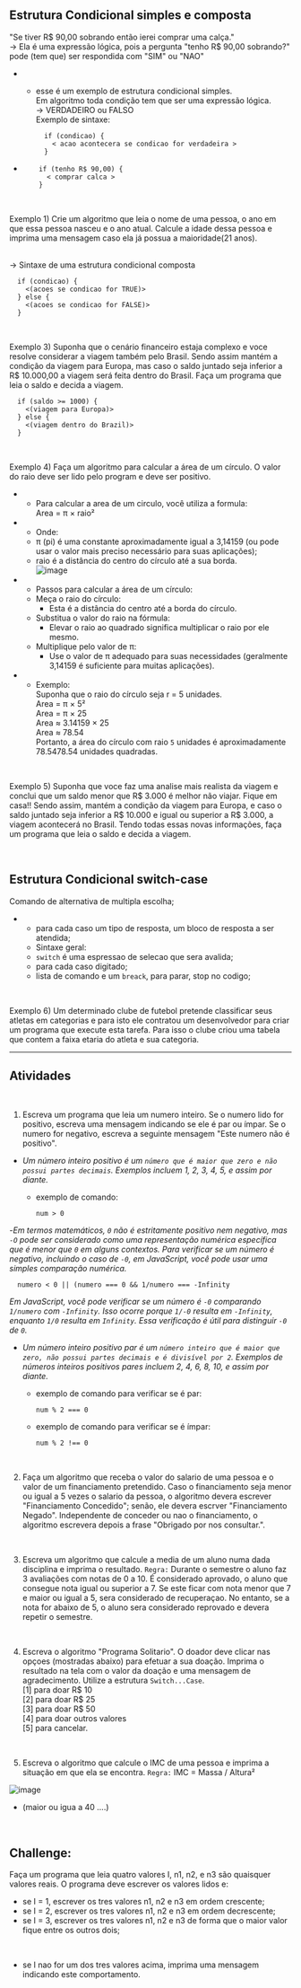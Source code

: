 <br>

Estrutura Condicional simples e composta
-
"Se tiver R$ 90,00 sobrando então ierei comprar uma calça."<br>
-> Ela é uma expressão lógica, pois a pergunta "tenho R$ 90,00 sobrando?" pode (tem que) ser respondida com "SIM" ou "NAO"<br>
- - esse é um exemplo de estrutura condicional simples.<br>
Em algoritmo toda condição tem que ser uma expressão lógica.<br>
-> VERDADEIRO ou FALSO<br>
Exemplo de sintaxe:<br>

          if (condicao) {
            < acao acontecera se condicao for verdadeira >
          }
-
          if (tenho R$ 90,00) {
            < comprar calca >
          }
<br>

Exemplo 1) Crie um algoritmo que leia o nome de uma pessoa, o ano em que essa pessoa nasceu e o ano atual. Calcule  a idade dessa pessoa e imprima uma mensagem caso ela já possua a maioridade(21 anos).<br>
<br>

-> Sintaxe de uma estrutura condicional composta
<br>

      if (condicao) {
        <(acoes se condicao for TRUE)>
      } else {
        <(acoes se condicao for FALSE)>
      }
<br>

Exemplo 3) Suponha que o cenário financeiro estaja complexo e voce resolve considerar a viagem também pelo Brasil. Sendo assim mantém a condição da viagem para Europa, mas caso o saldo juntado seja inferior a R$ 10.000,00 a viagem será feita dentro do Brasil. Faça um programa que leia o saldo e decida a viagem.
<br>

      if (saldo >= 1000) {
        <(viagem para Europa)>
      } else {
        <(viagem dentro do Brazil)>
      }
<br>

Exemplo 4) Faça um algoritmo para calcular a área de um círculo. O valor do raio deve ser lido pelo program e deve ser positivo.
<br>

- - Para calcular a area de um circulo, você utiliza a formula:<br>
Area = π × raio²<br>
- - Onde:<br>
  - π (pi) é uma constante aproximadamente igual a 3,14159 (ou pode usar o valor mais preciso necessário para suas aplicações);<br>
  - raio é a distância do centro do círculo até a sua borda.<br>
![image](image.png)<br>
- - Passos para calcular a área de um círculo:<br>
  - Meça o raio do círculo:
    - Esta é a distância do centro até a borda do círculo.<br>
  - Substitua o valor do raio na fórmula:
    - Elevar o raio ao quadrado significa multiplicar o raio por ele mesmo.<br>
  - Multiplique pelo valor de π:
    - Use o valor de π adequado para suas necessidades (geralmente 3,14159 é suficiente para muitas aplicações).<br>
- - Exemplo:<br>
Suponha que o raio do círculo seja r = 5 unidades.<br>
Area = π × 5²<br>
Area = π × 25<br>
Area ≈ 3.14159 × 25<br>
Area ≈ 78.54<br>
Portanto, a área do círculo com raio `5` unidades é aproximadamente 78.5478.54 unidades quadradas.
<br>

Exemplo 5) Suponha que voce faz uma analise mais realista da viagem e conclui que um saldo menor que R$ 3.000  é melhor não viajar. Fique em casa!! Sendo assim, mantém a condição da viagem para Europa, e caso o saldo juntado seja inferior a R$ 10.000 e igual ou superior a R$ 3.000, a viagem acontecerá no Brasil. Tendo todas essas novas informações, faça um programa que leia o saldo e decida a viagem.

<br>

Estrutura Condicional switch-case
-

Comando de alternativa de multipla escolha;
- - para cada caso um tipo de resposta, um bloco de resposta a ser atendida;
  - Sintaxe geral:
  - `switch` é uma  espressao de selecao que sera avalida;
  - para cada caso digitado;
  - lista de comando e um `breack`, para parar, stop no codigo;
<br>

Exemplo 6) Um determinado clube de futebol pretende classificar seus atletas em categorias e para isto ele contratou um desenvolvedor para criar um programa que execute esta tarefa. Para isso o clube criou uma tabela que contem a faixa etaria do atleta e sua categoria.

------

Atividades
-
<br>

1) Escreva um programa que leia um numero inteiro. Se o numero lido for positivo, escreva uma mensagem indicando se ele é par ou ímpar. Se o numero for negativo, escreva a seguinte mensagem "Este numero não é positivo".
- _Um número inteiro positivo é um `número que é maior que zero e não possui partes decimais`. Exemplos incluem 1, 2, 3, 4, 5, e assim por diante._
  - exemplo de comando:

        num > 0

-_Em termos matemáticos, `0` não é estritamente positivo nem negativo, mas `-O` pode ser considerado como uma representação numérica específica   que é menor que `0` em alguns contextos._
_Para verificar se um número é negativo, incluindo o caso de `-0`, em JavaScript, você pode usar uma simples comparação numérica._

      numero < 0 || (numero === 0 && 1/numero === -Infinity

_Em JavaScript, você pode verificar se um número é `-0` comparando `1/numero` com `-Infinity`. Isso ocorre porque `1/-0` resulta em `-Infinity`, enquanto `1/0` resulta em `Infinity`. Essa verificação é útil para distinguir `-0` de `0`._

- _Um número inteiro positivo par é um `número inteiro que é maior que zero, não possui partes decimais e é divisível por 2`. Exemplos de números inteiros positivos pares incluem 2, 4, 6, 8, 10, e assim por diante._
  - exemplo de comando para verificar se é par:

        num % 2 === 0

  - exemplo de comando para verificar se é ímpar:

        num % 2 !== 0

<br> 

2) Faça um algoritmo que receba o valor do salario de uma pessoa e o valor de um financiamento pretendido. Caso o financiamento seja menor ou igual a 5 vezes o salario da pessoa, o algoritmo devera escrever "Financiamento Concedido"; senão, ele devera escrver "Financiamento Negado". Independente de conceder ou nao o financiamento, o algoritmo escrevera depois a frase "Obrigado por nos consultar.". 

<br>

3) Escreva um algoritmo que calcule a media de um aluno numa dada disciplina e imprima o resultado. `Regra:` Durante o semestre o aluno faz 3 avaliações com notas de 0 a 10. É considerado aprovado, o aluno que consegue nota igual ou superior a 7. Se este ficar com nota menor que 7 e maior ou igual a 5, sera considerado de recuperaçao. No entanto, se a nota for abaixo de 5, o aluno sera considerado reprovado e devera repetir o semestre.

<br>

4) Escreva o algoritmo "Programa Solitario". O doador deve clicar nas opçoes (mostradas abaixo) para efetuar a sua doação. Imprima o resultado na tela com o valor da doação e uma mensagem de agradecimento. Utilize a estrutura `Switch...Case`. <br> [1] para doar R$ 10 <br> [2] para doar R$ 25 <br> [3] para doar R$ 50 <br> [4] para doar outros valores <br> [5] para cancelar.

<br>

5) Escreva o algoritmo que calcule o IMC de uma pessoa e imprima a situação em que ela se encontra. `Regra:` IMC = Massa / Altura² <br>

![image](image_2.png)
* (maior ou igua a 40 ....)

<br>

## Challenge: 
Faça um programa que leia quatro valores I, n1, n2, e n3 são quaisquer valores reais. O programa deve escrever os valores lidos e: <br>
- se I = 1, escrever os tres valores n1, n2 e n3 em ordem crescente;
- se I = 2, escrever os tres valores n1, n2 e n3 em ordem decrescente;
- se I = 3, escrever os tres valores n1, n2 e n3 de forma que o maior valor fique entre os outros dois;

<br>

- se I nao for um dos tres valores acima, imprima uma mensagem indicando este comportamento.